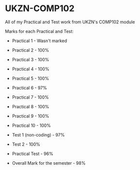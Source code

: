 # UKZN-COMP102
All of my Practical and Test work from UKZN's COMP102 module

Marks for each Practical and Test: 

- Practical 1 - Wasn't marked
- Practical 2 - 100%
- Practical 3 - 100%
- Practical 4 - 100%
- Practical 5 - 100%
- Practical 6 - 97%
- Practical 7 - 100%
- Practical 8 - 100%
- Practical 9 - 100%
- Practical 10 - 100%

- Test 1 (non-coding) - 97%
- Test 2 - 100%
- Practical Test - 96%

- Overall Mark for the semester - 98%
